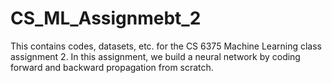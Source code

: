# CS_ML_Assignmebt_2
This contains codes, datasets, etc. for the CS 6375 Machine Learning class assignment 2. In this assignment, we build a neural network by coding forward and backward propagation from scratch.
